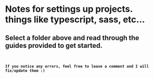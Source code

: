 # **Notes for settings up projects. things like typescript, sass, etc...**

## Select a folder above and read through the guides provided to get started.

<br>

**`If you notice any errors, feel free to leave a comment and I will fix/update them :)`**
